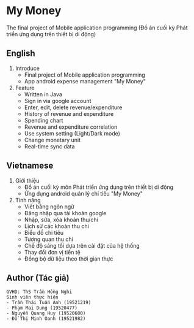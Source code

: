 # My Money
The final project of Mobile application programming (Đồ án cuối kỳ Phát triển ứng dụng trên thiết bị di động)

## English  
1. Introduce 
      - Final project of Mobile application programming  
      - App android expense management "My Money"  
2. Feature  
      - Written in Java    
      - Sign in via google account
      - Enter, edit, delete revenue/expenditure  
      - History of revenue and expenditure  
      - Spending chart    
      - Revenue and expenditure correlation  
      - Use system setting (Light/Dark mode)  
      - Change monetary unit  
      - Real-time sync data  
   
## Vietnamese
1. Giới thiệu
      - Đồ án cuối kỳ môn Phát triển ứng dụng trên thiết bị di động        
      - Ứng dụng android quản lý chi tiêu "My Money"
2. Tính năng  
      - Viết bằng ngôn ngữ   
      - Đăng nhập qua tài khoản google  
      - Nhập, sửa, xóa khoản thu/chi  
      - Lịch sử các khoản thu chi
      - Biểu đồ chi tiêu  
      - Tương quan thu chi  
      - Chế độ sáng tối dựa trên cài đặt của hệ thống  
      - Thay đổi đơn vị tiền tệ  
      - Đồng bộ dữ liệu theo thời gian thực
      
## Author (Tác giả)  
    GVHD: ThS Trần Hồng Nghi 
    Sinh viên thực hiện
    - Trần Thái Tuấn Anh (19521219)
    - Phạm Mai Dung (19520477)
    - Nguyễn Quang Huy (19520600)
    - Đồ Thị Minh Oanh (19521982)
